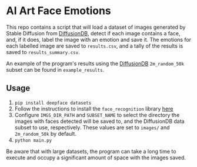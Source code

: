 # AI Art Face Emotions

This repo contains a script that will load a dataset of images generated by Stable Diffusion from [DiffusionDB](https://github.com/poloclub/diffusiondb), detect if each image contains a face, and, if it does, label the image with an emotion and save it. The emotions for each labelled image are saved to `results.csv`, and a tally of the results is saved to `results_summary.csv`.

An example of the program's results using the [DiffusionDB](https://github.com/poloclub/diffusiondb) `2m_random_50k` subset can be found in `example_results`.

## Usage

1. `pip install deepface datasets`
2. Follow the instructions to install the `face_recognition` library [here](https://github.com/ageitgey/face_recognition#installation)
3. Configure `IMGS_DIR_PATH` and `SUBSET_NAME` to select the directory the images with faces detected will be saved to, and the DiffusionDB data subset to use, respectively. These values are set to `images/` and `2m_random_50k` by default.
4. `python main.py`

Be aware that with large datasets, the program can take a long time to execute and occupy a significant amount of space with the images saved.
